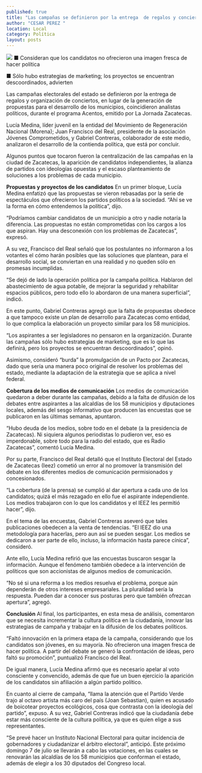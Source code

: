 ```yaml
---
published: true
title: "Las campañas se definieron por la entrega  de regalos y conciertos, afirman analistas"
author: "CESAR PEREZ "
location: Local
category: Política
layout: posts
---
```


![](http://i.imgur.com/QYUszAom.jpg)
■ Consideran que los candidatos no ofrecieron una imagen fresca de hacer política

■ Sólo hubo estrategias de marketing; los proyectos se encuentran descoordinados, advierten

Las campañas electorales del estado se definieron por la entrega de regalos y organización de conciertos, en lugar de la generación de propuestas para el desarrollo de los municipios, coincidieron analistas políticos, durante el programa Acentos, emitido por La Jornada Zacatecas.

Lucía Medina, líder juvenil en la entidad del Movimiento de Regeneración Nacional (Morena); Juan Francisco del Real, presidente de la asociación Jóvenes Comprometidos, y Gabriel Contreras, colaborador de este medio, analizaron el desarrollo de la contienda política, que está por concluir.

Algunos puntos que tocaron fueron la centralización de las campañas en la ciudad de Zacatecas, la aparición de candidatos independientes, la alianza de partidos con ideologías opuestas y el escaso planteamiento de soluciones a los problemas de cada municipio.

**Propuestas y proyectos 
de los candidatos**
En un primer bloque, Lucía Medina enfatizó que las propuestas se vieron rebasadas por la serie de espectáculos que ofrecieron los partidos políticos a la sociedad. “Ahí se ve la forma en cómo entendemos la política”, dijo.

“Podríamos cambiar candidatos de un municipio a otro y nadie notaría la diferencia. Las propuestas no están comprometidas con los cargos a los que aspiran. Hay una desconexión con los problemas de Zacatecas”, expresó.

A su vez, Francisco del Real señaló que los postulantes no informaron a los votantes el cómo harán posibles que las soluciones que plantean, para el desarrollo social, se conviertan en una realidad y no queden sólo en promesas incumplidas.

“Se dejó de lado la operación política por la campaña política. Hablaron del abastecimiento de agua potable, de mejorar la seguridad y rehabilitar espacios públicos, pero todo ello lo abordaron de una manera superficial”, indicó.

En este punto, Gabriel Contreras agregó que la falta de propuestas obedece a que tampoco existe un plan de desarrollo para Zacatecas como entidad, lo que complica la elaboración un proyecto similar para los 58 municipios.

“Los aspirantes a ser legisladores no pensaron en la organización. Durante las campañas sólo hubo estrategias de marketing, que es lo que las definirá, pero los proyectos se encuentran descoordinados”, opinó.

Asimismo, consideró “burda” la promulgación de un Pacto por Zacatecas, dado que sería una manera poco original de resolver los problemas del estado, mediante la adaptación de la estrategia que se aplica a nivel federal.

**Cobertura de los 
medios de comunicación**
Los medios de comunicación quedaron a deber durante las campañas, debido a la falta de difusión de los debates entre aspirantes a las alcaldías de los 58 municipios y diputaciones locales, además del sesgo informativo que producen las encuestas que se publicaron en las últimas semanas, apuntaron.

“Hubo deuda de los medios, sobre todo en el debate (a la presidencia de Zacatecas). Ni siquiera algunos periodistas lo pudieron ver, eso es imperdonable, sobre todo para la radio del estado, que es Radio Zacatecas”, comentó Lucía Medina.

Por su parte, Francisco del Real detalló que el Instituto Electoral del Estado de Zacatecas (Ieez) cometió un error al no promover la transmisión del debate en los diferentes medios de comunicación permisionados y concesionados. 

“La cobertura (de la prensa) se cumplió al dar apertura a cada uno de los candidatos; quizá el más rezagado en ello fue el aspirante independiente. Los medios trabajaron con lo que los candidatos y el IEEZ les permitió hacer”, dijo.

En el tema de las encuestas, Gabriel Contreras aseveró que tales publicaciones obedecen a la venta de tendencias. “El IEEZ dio una metodología para hacerlas, pero aun así se pueden sesgar. Los medios se dedicaron a ser parte de ello, incluso, la información hasta parece cínica”, consideró.

Ante ello, Lucía Medina refirió que las encuestas buscaron sesgar la información. Aunque el fenómeno también obedece a la intervención de políticos que son accionistas de algunos medios de comunicación.

“No sé si una reforma a los medios resuelva el problema, porque aún dependerán de otros intereses empresariales. La pluralidad sería la respuesta. Pueden dar a conocer sus posturas pero que también ofrezcan apertura”, agregó.

**Conclusión**
Al final, los participantes, en esta mesa de análisis, comentaron que se necesita incrementar la cultura política en la ciudadanía, innovar las estrategias de campaña y trabajar en la difusión de los debates políticos.

“Faltó innovación en la primera etapa de la campaña, considerando que los candidatos son jóvenes, en su mayoría. No ofrecieron una imagen fresca de hacer política. A partir del debate se generó la confrontación de ideas, pero faltó su promoción”, puntualizó Francisco del Real.

De igual manera, Lucía Medina afirmó que es necesario apelar al voto consciente y convencido, además de que fue un buen ejercicio la aparición de los candidatos sin afiliación a algún partido político.

En cuanto al cierre de campaña, “llama la atención que el Partido Verde trajo al octavo artista más caro del país (Joan Sebastian), quien es acusado de boicotear proyectos ecológicos, cosa que contrasta con la ideología del partido”, expuso. 
A su vez, Gabriel Contreras indicó que la ciudadanía debe estar más consciente de la cultura política, ya que es quien elige a sus representantes. 

“Se prevé hacer un Instituto Nacional Electoral para quitar incidencia de gobernadores y ciudadanizar el árbitro electoral”, anticipó.
Este próximo domingo 7 de julio se llevarán a cabo las votaciones, en las cuales se renovarán las alcaldías de los 58 municipios que conforman el estado, además de elegir a los 30 diputados del Congreso local.

